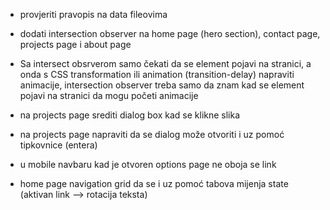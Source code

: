 -   provjeriti pravopis na data fileovima

-   dodati intersection observer na home page (hero section), contact page, projects page i about page
-   Sa intersect obsrverom samo čekati da se element pojavi na stranici, a onda s CSS transformation ili animation (transition-delay) napraviti animacije, intersection observer treba samo da znam kad se element pojavi na stranici da mogu početi animacije

-   na projects page srediti dialog box kad se klikne slika
-   na projects page napraviti da se dialog može otvoriti i uz pomoć tipkovnice (entera)

-   u mobile navbaru kad je otvoren options page ne oboja se link

-   home page navigation grid da se i uz pomoć tabova mijenja state (aktivan link --> rotacija teksta)
